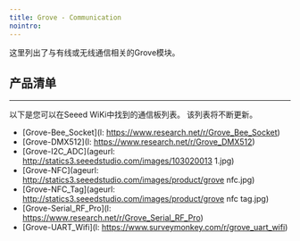 ```yaml
---
title: Grove - Communication
nointro:
---
```


这里列出了与有线或无线通信相关的Grove模块。

## 产品清单
---

以下是您可以在Seeed WiKi中找到的通信板列表。 该列表将不断更新。


* [Grove-Bee_Socket](l: https://www.research.net/r/Grove_Bee_Socket)
* [Grove-DMX512](l: https://www.research.net/r/Grove_DMX512)
* [Grove-I2C_ADC](ageurl: http://statics3.seeedstudio.com/images/103020013 1.jpg)
* [Grove-NFC](ageurl: http://statics3.seeedstudio.com/images/product/grove nfc.jpg)
* [Grove-NFC_Tag](ageurl: http://statics3.seeedstudio.com/images/product/grove nfc tag.jpg)
* [Grove-Serial_RF_Pro](l: https://www.research.net/r/Grove_Serial_RF_Pro)
* [Grove-UART_Wifi](l: https://www.surveymonkey.com/r/grove_uart_wifi)